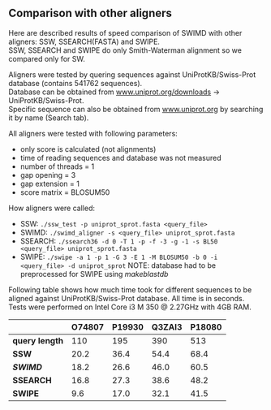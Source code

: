 ## Comparison with other aligners

Here are described results of speed comparison of SWIMD with other aligners: SSW, SSEARCH(FASTA) and SWIPE.  
SSW, SSEARCH and SWIPE do only Smith-Waterman alignment so we compared only for SW.

Aligners were tested by quering sequences against UniProtKB/Swiss-Prot database (contains 541762 sequences).  
Database can be obtained from www.uniprot.org/downloads -> UniProtKB/Swiss-Prot.  
Specific sequence can also be obtained from www.uniprot.org by searching it by name (Search tab).

All aligners were tested with following parameters:
* only score is calculated (not alignments)
* time of reading sequences and database was not measured
* number of threads = 1
* gap opening = 3
* gap extension = 1
* score matrix = BLOSUM50

How aligners were called:
* SSW: `./ssw_test -p uniprot_sprot.fasta <query_file>`
* SWIMD: `./swimd_aligner -s <query_file> uniprot_sprot.fasta`
* SSEARCH: `./ssearch36 -d 0 -T 1 -p -f -3 -g -1 -s BL50 <query_file> uniprot_sprot.fasta`
* SWIPE: `./swipe -a 1 -p 1 -G 3 -E 1 -M BLOSUM50 -b 0 -i <query_file> -d uniprot_sprot` NOTE: database had to be preprocessed for SWIPE using _makeblastdb_

Following table shows how much time took for different sequences to be aligned against UniProtKB/Swiss-Prot database.
All time is in seconds. Tests were performed on Intel Core i3 M 350 @ 2.27GHz with 4GB RAM.

|                  | O74807 | P19930 | Q3ZAI3 | P18080 |
|------------------|--------|--------|--------|--------|
| **query length** |   110  |   195  |   390  |   513  |
| **SSW**          |  20.2  |  36.4  |  54.4  |  68.4  |
| **_SWIMD_**      |  18.2  |  26.6  |  46.0  |  60.5  |
| **SSEARCH**      |  16.8  |  27.3  |  38.6  |  48.2  |
| **SWIPE**        |   9.6  |  17.0  |  32.1  |  41.5  |

